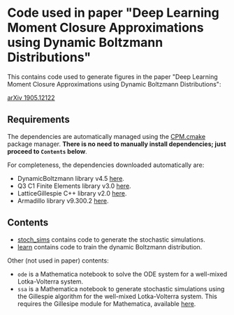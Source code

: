 # Code used in paper "Deep Learning Moment Closure Approximations using Dynamic Boltzmann Distributions"

This contains code used to generate figures in the paper "Deep Learning Moment Closure Approximations using Dynamic Boltzmann Distributions":

[arXiv 1905.12122](https://arxiv.org/abs/1905.12122)

## Requirements

The dependencies are automatically managed using the [CPM.cmake](https://github.com/cpm-cmake/CPM.cmake) package manager. **There is no need to manually install dependencies; just proceed to `Contents` below**.

For completeness, the dependencies downloaded automatically are:
* DynamicBoltzmann library v4.5 [here](https://github.com/smrfeld/DynamicBoltzmann/releases/tag/4.0).
* Q3 C1 Finite Elements library v3.0 [here](https://github.com/smrfeld/Q3-C1-Finite-Elements/releases/tag/3.0).
* LatticeGillespie C++ library v2.0 [here](https://github.com/smrfeld/LatticeGillespieCpp/releases/tag/2.0).
* Armadillo library v9.300.2 [here](http://arma.sourceforge.net/download.html).

## Contents

* [stoch_sims](stoch_sims) contains code to generate the stochastic simulations.
* [learn](learn) contains code to train the dynamic Boltzmann distribution.

Other (not used in paper) contents:
* `ode` is a Mathematica notebook to solve the ODE system for a well-mixed Lotka-Volterra system.
* `ssa` is a Mathematica notebook to generate stochastic simulations using the Gillespie algorithm for the well-mixed Lotka-Volterra system. This requires the Gillesipe module for Mathematica, available [here](https://github.com/smrfeld/GillespieMathematica).
